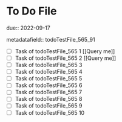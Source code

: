# To Do File

due:: 2022-09-17

metadatafield:: todoTestFile_565_91

- [ ] Task of todoTestFile_565 1 [[Query me]]
- [ ] Task of todoTestFile_565 2 [[Query me]]
- [ ] Task of todoTestFile_565 3
- [ ] Task of todoTestFile_565 4
- [ ] Task of todoTestFile_565 5
- [ ] Task of todoTestFile_565 6
- [ ] Task of todoTestFile_565 7
- [ ] Task of todoTestFile_565 8
- [ ] Task of todoTestFile_565 9
- [ ] Task of todoTestFile_565 10